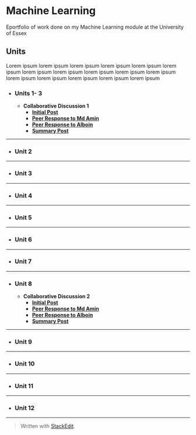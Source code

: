 # Machine Learning
Eportfolio of work done on my Machine Learning module at the University of Essex

## Units
Lorem ipsum lorem ipsum lorem ipsum lorem ipsum lorem ipsum lorem ipsum lorem ipsum lorem ipsum lorem ipsum lorem ipsum lorem ipsum lorem ipsum lorem ipsum lorem ipsum lorem ipsum lorem ipsum
- ### Units 1- 3
	- **Collaborative Discussion 1**
		- **[Initial Post](yemigabriel.github.io/ml/discussion1_initial_post)**
		- **[Peer Response to Md Amin](#)**
		- **[Peer Response to Alboin](#)**
		- **[Summary Post](#)**
---
- ### Unit 2 
---
- ### Unit 3
---
- ### Unit 4
---
- ### Unit 5
---
- ### Unit 6
---
- ### Unit 7
---
- ### Unit 8
	- **Collaborative Discussion 2**
		- **[Initial Post](yemigabriel.github.io/ml/discussion1_initial_post)**
		- **[Peer Response to Md Amin](#)**
		- **[Peer Response to Alboin](#)**
		- **[Summary Post](#)**
---
- ### Unit 9
---
- ### Unit 10
---
- ### Unit 11
---
- ### Unit 12
---


> Written with [StackEdit](https://stackedit.io/).